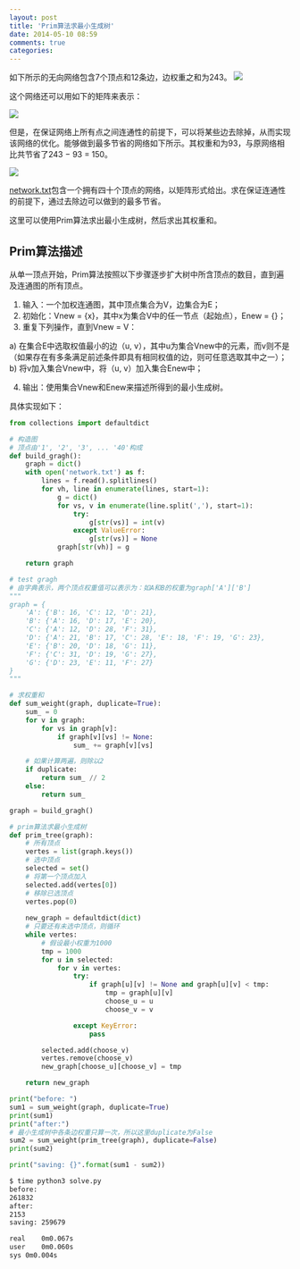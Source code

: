 ```yaml
---
layout: post
title: 'Prim算法求最小生成树'
date: 2014-05-10 08:59
comments: true
categories: 
---
```

如下所示的无向网络包含7个顶点和12条边，边权重之和为243。
![](http://projecteuler.net/project/images/p_107_1.gif)

这个网络还可以用如下的矩阵来表示：

![](http://ww1.sinaimg.cn/large/90b90757gw1eg9ad81a4bj208207mwer.jpg)

但是，在保证网络上所有点之间连通性的前提下，可以将某些边去除掉，从而实现该网络的优化。能够做到最多节省的网络如下所示。其权重和为93，与原网络相比共节省了243 − 93 = 150。

![](http://projecteuler.net/project/images/p_107_2.gif)

[network.txt](http://projecteuler.net/project/network.txt)包含一个拥有四十个顶点的网络，以矩阵形式给出。求在保证连通性的前提下，通过去除边可以做到的最多节省。

这里可以使用Prim算法求出最小生成树，然后求出其权重和。

## Prim算法描述

从单一顶点开始，Prim算法按照以下步骤逐步扩大树中所含顶点的数目，直到遍及连通图的所有顶点。

1. 输入：一个加权连通图，其中顶点集合为V，边集合为E；
2. 初始化：Vnew = {x}，其中x为集合V中的任一节点（起始点），Enew = {}；
3. 重复下列操作，直到Vnew = V：

a) 在集合E中选取权值最小的边（u, v），其中u为集合Vnew中的元素，而v则不是      
	（如果存在有多条满足前述条件即具有相同权值的边，则可任意选取其中之一）；      
b) 将v加入集合Vnew中，将（u, v）加入集合Enew中；

4. 输出：使用集合Vnew和Enew来描述所得到的最小生成树。

具体实现如下：

```python
from collections import defaultdict

# 构造图
# 顶点由'1', '2', '3', ... '40'构成
def build_gragh():
    graph = dict()
    with open('network.txt') as f:
        lines = f.read().splitlines()
        for vh, line in enumerate(lines, start=1):
            g = dict()
            for vs, v in enumerate(line.split(','), start=1):
                try:
                    g[str(vs)] = int(v)
                except ValueError:
                    g[str(vs)] = None
            graph[str(vh)] = g

    return graph

# test gragh
# 由字典表示，两个顶点权重值可以表示为：如A和B的权重为graph['A']['B']
"""
graph = {
    'A': {'B': 16, 'C': 12, 'D': 21},
    'B': {'A': 16, 'D': 17, 'E': 20},
    'C': {'A': 12, 'D': 28, 'F': 31},
    'D': {'A': 21, 'B': 17, 'C': 28, 'E': 18, 'F': 19, 'G': 23},
    'E': {'B': 20, 'D': 18, 'G': 11},
    'F': {'C': 31, 'D': 19, 'G': 27},
    'G': {'D': 23, 'E': 11, 'F': 27}
}
"""

# 求权重和
def sum_weight(graph, duplicate=True):
    sum_ = 0
    for v in graph:
        for vs in graph[v]:
            if graph[v][vs] != None:
                sum_ += graph[v][vs]

    # 如果计算两遍，则除以2
    if duplicate:
        return sum_ // 2
    else:
        return sum_

graph = build_gragh()

# prim算法求最小生成树
def prim_tree(graph):
    # 所有顶点
    vertes = list(graph.keys())
    # 选中顶点
    selected = set()
    # 将第一个顶点加入
    selected.add(vertes[0])
    # 移除已选顶点
    vertes.pop(0)
    
    new_graph = defaultdict(dict)
    # 只要还有未选中顶点，则循环
    while vertes:
        # 假设最小权重为1000
        tmp = 1000
        for u in selected:
            for v in vertes:
                try:
                    if graph[u][v] != None and graph[u][v] < tmp:
                        tmp = graph[u][v]
                        choose_u = u
                        choose_v = v

                except KeyError:
                    pass

        selected.add(choose_v)
        vertes.remove(choose_v)
        new_graph[choose_u][choose_v] = tmp

    return new_graph

print("before: ")
sum1 = sum_weight(graph, duplicate=True)
print(sum1)
print("after:")
# 最小生成树中各条边权重只算一次，所以这里duplicate为False
sum2 = sum_weight(prim_tree(graph), duplicate=False)
print(sum2)

print("saving: {}".format(sum1 - sum2))
```

```bash
$ time python3 solve.py 
before: 
261832
after:
2153
saving: 259679

real	0m0.067s
user	0m0.060s
sys	0m0.004s
```
